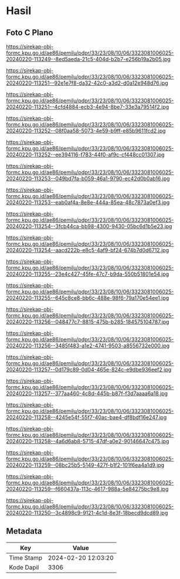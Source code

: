 # Hasil

## Foto C Plano

https://sirekap-obj-formc.kpu.go.id/ae86/pemilu/pdpr/33/23/08/10/06/3323081006025-20240220-113249--8ed5aeda-21c5-404d-b2b7-e256b19a2b05.jpg

https://sirekap-obj-formc.kpu.go.id/ae86/pemilu/pdpr/33/23/08/10/06/3323081006025-20240220-113251--92e1e7f8-da32-42c0-a3d2-d0a12e948d76.jpg

https://sirekap-obj-formc.kpu.go.id/ae86/pemilu/pdpr/33/23/08/10/06/3323081006025-20240220-113251--4cfd4884-ecb3-4e94-8be7-33e3a79514f2.jpg

https://sirekap-obj-formc.kpu.go.id/ae86/pemilu/pdpr/33/23/08/10/06/3323081006025-20240220-113252--08f0aa58-5073-4e59-b9ff-e85b9611fcd2.jpg

https://sirekap-obj-formc.kpu.go.id/ae86/pemilu/pdpr/33/23/08/10/06/3323081006025-20240220-113252--ee394116-f783-44f0-af9c-cf448cc01307.jpg

https://sirekap-obj-formc.kpu.go.id/ae86/pemilu/pdpr/33/23/08/10/06/3323081006025-20240220-113253--049bd7fa-b059-46a1-9790-ec42d0b0ab16.jpg

https://sirekap-obj-formc.kpu.go.id/ae86/pemilu/pdpr/33/23/08/10/06/3323081006025-20240220-113253--eab0af4a-8e8e-444a-85ea-48c7873a0ef3.jpg

https://sirekap-obj-formc.kpu.go.id/ae86/pemilu/pdpr/33/23/08/10/06/3323081006025-20240220-113254--3fcb44ca-bb98-4300-9430-05bc6d1b5e23.jpg

https://sirekap-obj-formc.kpu.go.id/ae86/pemilu/pdpr/33/23/08/10/06/3323081006025-20240220-113254--aacd222b-e8c5-4af9-bf24-674b7d0d6712.jpg

https://sirekap-obj-formc.kpu.go.id/ae86/pemilu/pdpr/33/23/08/10/06/3323081006025-20240220-113255--23e4c427-45fe-47c7-b9da-550b51801e54.jpg

https://sirekap-obj-formc.kpu.go.id/ae86/pemilu/pdpr/33/23/08/10/06/3323081006025-20240220-113255--645c8ce8-bb6c-488e-98f6-79a170e54ee1.jpg

https://sirekap-obj-formc.kpu.go.id/ae86/pemilu/pdpr/33/23/08/10/06/3323081006025-20240220-113256--048477c7-8815-475b-b285-184575104787.jpg

https://sirekap-obj-formc.kpu.go.id/ae86/pemilu/pdpr/33/23/08/10/06/3323081006025-20240220-113256--3485f483-a1e2-4741-9503-a8556732e000.jpg

https://sirekap-obj-formc.kpu.go.id/ae86/pemilu/pdpr/33/23/08/10/06/3323081006025-20240220-113257--0d179c89-0d04-465e-824c-e9dbe936eef2.jpg

https://sirekap-obj-formc.kpu.go.id/ae86/pemilu/pdpr/33/23/08/10/06/3323081006025-20240220-113257--377aa460-4c8d-445b-b87f-f3d7aaaa6a18.jpg

https://sirekap-obj-formc.kpu.go.id/ae86/pemilu/pdpr/33/23/08/10/06/3323081006025-20240220-113258--4245e54f-55f7-40ac-bae4-df8bdf16e247.jpg

https://sirekap-obj-formc.kpu.go.id/ae86/pemilu/pdpr/33/23/08/10/06/3323081006025-20240220-113258--4a6d6ab8-5715-47df-a0e2-90146647c475.jpg

https://sirekap-obj-formc.kpu.go.id/ae86/pemilu/pdpr/33/23/08/10/06/3323081006025-20240220-113259--08bc25b5-5149-427f-b1f2-101f6ea4a1d9.jpg

https://sirekap-obj-formc.kpu.go.id/ae86/pemilu/pdpr/33/23/08/10/06/3323081006025-20240220-113259--f660437a-113c-4617-988a-5e84275bc9e8.jpg

https://sirekap-obj-formc.kpu.go.id/ae86/pemilu/pdpr/33/23/08/10/06/3323081006025-20240220-113250--3c4898c9-9121-4c1d-8e3f-18becd9dcd89.jpg


## Metadata

| Key        | Value               |
| ---------- | ------------------- |
| Time Stamp | 2024-02-20 12:03:20 |
| Kode Dapil | 3306                |



